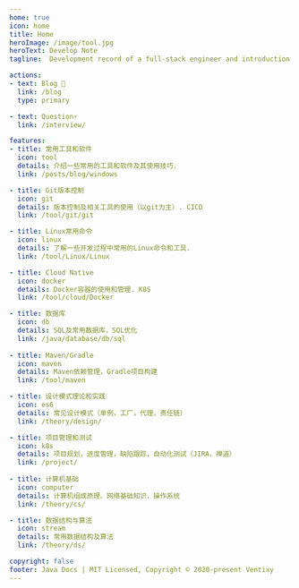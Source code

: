 ```yaml
---
home: true
icon: home
title: Home
heroImage: /image/tool.jpg
heroText: Develop Note
tagline:  Development record of a full-stack engineer and introduction to some develop tool.

actions:
- text: Blog 📝
  link: /blog
  type: primary

- text: Question⚡
  link: /interview/

features:
- title: 常用工具和软件
  icon: tool
  details: 介绍一些常用的工具和软件及其使用技巧.
  link: /posts/blog/windows

- title: Git版本控制
  icon: git
  details: 版本控制及相关工具的使用（以git为主）. CICD
  link: /tool/git/git

- title: Linux常用命令
  icon: linux
  details: 了解一些开发过程中常用的Linux命令和工具.
  link: /tool/Linux/Linux

- title: Cloud Native
  icon: docker
  details: Docker容器的使用和管理. K8S
  link: /tool/cloud/Docker

- title: 数据库
  icon: db
  details: SQL及常用数据库，SQL优化
  link: /java/database/db/sql
  
- title: Maven/Gradle
  icon: maven
  details: Maven依赖管理，Gradle项目构建
  link: /tool/maven

- title: 设计模式理论和实践
  icon: es6
  details: 常见设计模式（单例，工厂，代理，责任链）
  link: /theory/design/

- title: 项目管理和测试
  icon: k8s
  details: 项目规划，进度管理，缺陷跟踪，自动化测试（JIRA，禅道）
  link: /project/
  
- title: 计算机基础
  icon: computer
  details: 计算机组成原理、网络基础知识，操作系统
  link: /theory/cs/

- title: 数据结构与算法
  icon: stream
  details: 常用数据结构及算法
  link: /theory/ds/

copyright: false
footer: Java Docs | MIT Licensed, Copyright © 2020-present Ventixy
---
```


